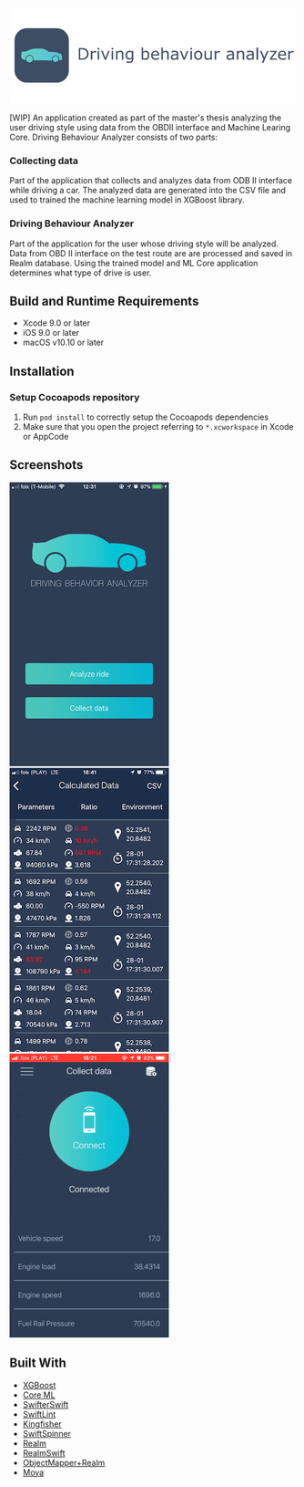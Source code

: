 ![](Screenshots/DrivingBehaviourAnalyzerTitle.png)

[WIP] An application created as part of the master's thesis analyzing the user driving style using data from the OBDII interface and Machine Learing Core. 
Driving Behaviour Analyzer consists of two parts:

### Collecting data

Part of the application that collects and analyzes data from ODB II interface while driving a car.
The analyzed data are generated into the CSV file and used to trained the machine learning model in XGBoost library.

### Driving Behaviour Analyzer

Part of the application for the user whose driving style will be analyzed. Data from OBD II interface 
on the test route are are processed and saved in Realm database. Using the trained model and ML Core application
determines what type of drive is user.

## Build and Runtime Requirements
+ Xcode 9.0 or later
+ iOS 9.0 or later
+ macOS v10.10 or later

## Installation

### Setup Cocoapods repository

1. Run `pod install` to correctly setup the Cocoapods dependencies
2. Make sure that you open the project referring to  `*.xcworkspace` in Xcode or AppCode

## Screenshots

![](Screenshots/DrivingBehaviourAnalyzerScreen1.png)
![](Screenshots/DrivingBehaviourAnalyzerScreen2.png)
![](Screenshots/DrivingBehaviourAnalyzerGIF.gif)


## Built With

* [XGBoost](https://xgboost.readthedocs.io/en/latest/)
* [Core ML](https://developer.apple.com/machine-learning/)
* [SwifterSwift]()
* [SwiftLint]()
* [Kingfisher]()
* [SwiftSpinner]()
* [Realm]()
* [RealmSwift]()
* [ObjectMapper+Realm]()
* [Moya]()

